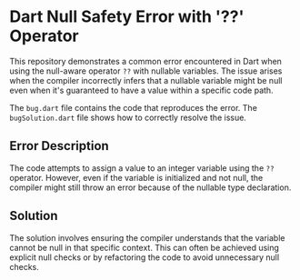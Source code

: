 # Dart Null Safety Error with '??' Operator

This repository demonstrates a common error encountered in Dart when using the null-aware operator `??` with nullable variables. The issue arises when the compiler incorrectly infers that a nullable variable might be null even when it's guaranteed to have a value within a specific code path.

The `bug.dart` file contains the code that reproduces the error. The `bugSolution.dart` file shows how to correctly resolve the issue.

## Error Description

The code attempts to assign a value to an integer variable using the `??` operator. However, even if the variable is initialized and not null, the compiler might still throw an error because of the nullable type declaration.

## Solution

The solution involves ensuring the compiler understands that the variable cannot be null in that specific context.  This can often be achieved using explicit null checks or by refactoring the code to avoid unnecessary null checks.